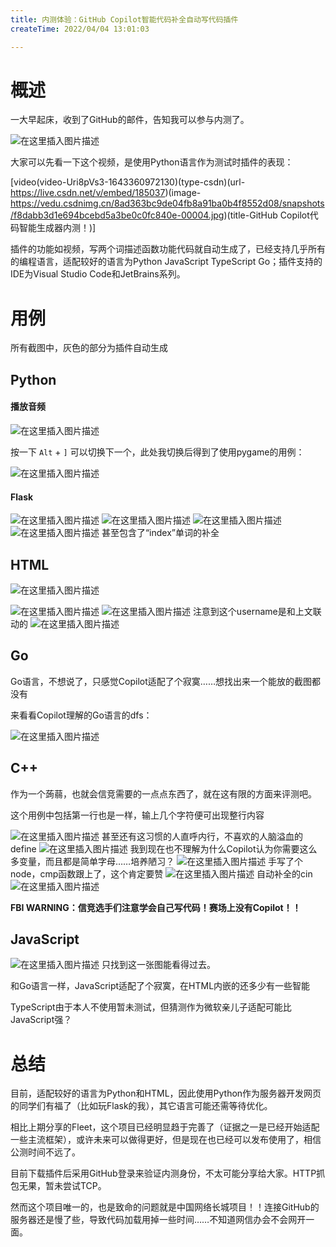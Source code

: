 ```yaml
---
title: 内测体验：GitHub Copilot智能代码补全自动写代码插件
createTime: 2022/04/04 13:01:03

---
```


# 概述

一大早起床，收到了GitHub的邮件，告知我可以参与内测了。

![在这里插入图片描述](../images/d56236e3c0e1421a44cda6401fec9378.png)

大家可以先看一下这个视频，是使用Python语言作为测试时插件的表现：

[video(video-Uri8pVs3-1643360972130)(type-csdn)(url-https://live.csdn.net/v/embed/185037)(image-https://vedu.csdnimg.cn/8ad363bc9de04fb8a91ba0b4f8552d08/snapshots/f8dabb3d1e694bcebd5a3be0c0fc840e-00004.jpg)(title-GitHub Copilot代码智能生成器内测！)]

插件的功能如视频，写两个词描述函数功能代码就自动生成了，已经支持几乎所有的编程语言，适配较好的语言为Python JavaScript TypeScript Go；插件支持的IDE为Visual Studio Code和JetBrains系列。

# 用例

所有截图中，灰色的部分为插件自动生成

## Python

#### 播放音频

![在这里插入图片描述](../images/2e9eade62bb4bd3314a15309fa416d53.png)

按一下 `Alt` + `]` 可以切换下一个，此处我切换后得到了使用pygame的用例：

![在这里插入图片描述](../images/023ed7c1ce5fb8087bec96f21a3d9064.png)

#### Flask

![在这里插入图片描述](../images/fca32ada35b5e44b0c753b43c8bbd5d7.png)
![在这里插入图片描述](../images/95aead498b189334e07e9bb452d2d6db.png)
![在这里插入图片描述](../images/76cfbb9c17ee9969cc3c67011bb48c64.png)![在这里插入图片描述](../images/05c155d8a1fdb822f7a42542dc2b275d.png)
甚至包含了“index”单词的补全

## HTML
![在这里插入图片描述](../images/293b7431db6d0836453e43497a2b5e38.png)

![在这里插入图片描述](../images/a68c307299cdcff659c873707f8731ab.png)
![在这里插入图片描述](../images/736f09ce6d5ec243a9b0711188e66d3a.png)
注意到这个username是和上文联动的
![在这里插入图片描述](../images/06cbd810e73d4603994494b1ae4f8fee.png)

## Go

Go语言，不想说了，只感觉Copilot适配了个寂寞……想找出来一个能放的截图都没有

来看看Copilot理解的Go语言的dfs：

![在这里插入图片描述](../images/87d4e9cc519d46fb51ca5ea7cc623a14.png)

## C++

作为一个蒟蒻，也就会信竞需要的一点点东西了，就在这有限的方面来评测吧。

这个用例中包括第一行也是一样，输上几个字符便可出现整行内容

![在这里插入图片描述](../images/57961c78b8d91ab6a20eb0d7b61733f6.png)
甚至还有这习惯的人直呼内行，不喜欢的人脑溢血的define
![在这里插入图片描述](../images/f473e27af24084df2133b4e08e772578.png)
我到现在也不理解为什么Copilot认为你需要这么多变量，而且都是简单字母……培养陋习？
![在这里插入图片描述](../images/3b736be41fe1f640a29f290abd82fd05.png)
手写了个node，cmp函数跟上了，这个肯定要赞
![在这里插入图片描述](../images/4ce4cfc6551169f051ad4f109b8fa7ea.png)
自动补全的cin
![在这里插入图片描述](../images/42225e5edacea2c88834615fe2bcd931.png)

**FBI WARNING：信竞选手们注意学会自己写代码！赛场上没有Copilot！！**
	
## JavaScript
![在这里插入图片描述](../images/8fae6eaf993ff5e78194f305def770b9.png)
只找到这一张图能看得过去。

和Go语言一样，JavaScript适配了个寂寞，在HTML内嵌的还多少有一些智能

TypeScript由于本人不使用暂未测试，但猜测作为微软亲儿子适配可能比JavaScript强？

# 总结

目前，适配较好的语言为Python和HTML，因此使用Python作为服务器开发网页的同学们有福了（比如玩Flask的我），其它语言可能还需等待优化。

相比上期分享的Fleet，这个项目已经明显趋于完善了（证据之一是已经开始适配一些主流框架），或许未来可以做得更好，但是现在也已经可以发布使用了，相信公测时间不远了。

目前下载插件后采用GitHub登录来验证内测身份，不太可能分享给大家。HTTP抓包无果，暂未尝试TCP。

然而这个项目唯一的，也是致命的问题就是中国网络长城项目！！连接GitHub的服务器还是慢了些，导致代码加载用掉一些时间……不知道网信办会不会网开一面。
